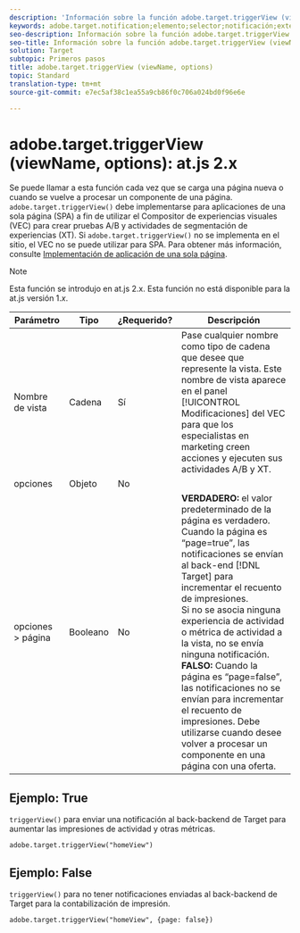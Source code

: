 ```yaml
---
description: 'Información sobre la función adobe.target.triggerView (viewName, options) para at.js. '
keywords: adobe.target.notification;elemento;selector;notificación;extensión
seo-description: Información sobre la función adobe.target.triggerView (viewName, options) para la biblioteca JavaScript at.js de Adobe Target.
seo-title: Información sobre la función adobe.target.triggerView (viewName, options) para la biblioteca JavaScript at.js de Adobe Target.
solution: Target
subtopic: Primeros pasos
title: adobe.target.triggerView (viewName, options)
topic: Standard
translation-type: tm+mt
source-git-commit: e7ec5af38c1ea55a9cb86f0c706a024bd0f96e6e

---
```



# adobe.target.triggerView (viewName, options): at.js 2.x

Se puede llamar a esta función cada vez que se carga una página nueva o cuando se vuelve a procesar un componente de una página. `adobe.target.triggerView()` debe implementarse para aplicaciones de una sola página (SPA) a fin de utilizar el Compositor de experiencias visuales (VEC) para crear pruebas A/B y actividades de segmentación de experiencias (XT). Si `adobe.target.triggerView()` no se implementa en el sitio, el VEC no se puede utilizar para SPA. Para obtener más información, consulte [Implementación de aplicación de una sola página](/help/c-implementing-target/c-implementing-target-for-client-side-web/how-to-deployatjs/target-atjs-single-page-application.md).

>[!NOTE]
>
>Esta función se introdujo en at.js 2.x. Esta función no está disponible para la at.js versión 1.*x*.

| Parámetro | Tipo | ¿Requerido? | Descripción |
| --- | --- | --- | --- |
| Nombre de vista | Cadena | Sí | Pase cualquier nombre como tipo de cadena que desee que represente la vista. Este nombre de vista aparece en el panel [!UICONTROL Modificaciones] del VEC para que los especialistas en marketing creen acciones y ejecuten sus actividades A/B y XT. |
| opciones | Objeto | No |  |
| opciones &gt; página | Booleano | No | **VERDADERO:** el valor predeterminado de la página es verdadero. Cuando la página es “page=true”, las notificaciones se envían al back-end [!DNL Target] para incrementar el recuento de impresiones.<br>Si no se asocia ninguna experiencia de actividad o métrica de actividad a la vista, no se envía ninguna notificación.<br>**FALSO:** Cuando la página es “page=false”, las notificaciones no se envían para incrementar el recuento de impresiones. Debe utilizarse cuando desee volver a procesar un componente en una página con una oferta. |

## Ejemplo: True

`triggerView()` para enviar una notificación al back-backend de Target para aumentar las impresiones de actividad y otras métricas.

```
adobe.target.triggerView("homeView")
```

## Ejemplo: False

`triggerView()` para no tener notificaciones enviadas al back-backend de Target para la contabilización de impresión.

```
adobe.target.triggerView("homeView", {page: false})
```
